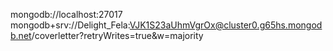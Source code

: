 mongodb://localhost:27017
mongodb+srv://Delight_Fela:VJK1S23aUhmVgrOx@cluster0.g65hs.mongodb.net/coverletter?retryWrites=true&w=majority
